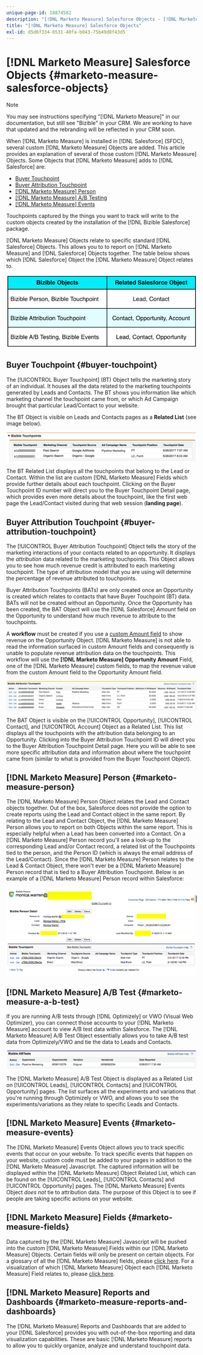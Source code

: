```yaml
---
unique-page-id: 18874582
description: "[!DNL Marketo Measure] Salesforce Objects - [!DNL Marketo Measure] - Product Documentation"
title: "[!DNL Marketo Measure] Salesforce Objects"
exl-id: d5d6f334-6531-40fa-b043-75b49d8f43d5
---
```

# [!DNL Marketo Measure] Salesforce Objects {#marketo-measure-salesforce-objects}

>[!NOTE]
>
>You may see instructions specifying "[!DNL Marketo Measure]" in our documentation, but still see "Bizible" in your CRM. We are working to have that updated and the rebranding will be reflected in your CRM soon.

When [!DNL Marketo Measure] is installed in [!DNL Salesforce] (SFDC), several custom [!DNL Marketo Measure] Objects are added. This article provides an explanation of several of those custom [!DNL Marketo Measure] Objects. Some Objects that [!DNL Marketo Measure] adds to [!DNL Salesforce] are:

* [Buyer Touchpoint](#touchpoint)
* [Buyer Attribution Touchpoint](#attribution)
* [[!DNL Marketo Measure] Person](#person)
* [[!DNL Marketo Measure] A/B Testing](#ab)
* [[!DNL Marketo Measure] Events](#events)

Touchpoints captured by the things you want to track will write to the custom objects created by the installation of the [!DNL Bizible Salesforce] package.

[!DNL Marketo Measure] Objects relate to specific standard [!DNL Salesforce] Objects. This allows you to to report on [!DNL Marketo Measure] and [!DNL Salesforce] Objects together. The table below shows which [!DNL Salesforce] Object the [!DNL Marketo Measure] Object relates to.

![](assets/1-1.png)

## Buyer Touchpoint {#buyer-touchpoint}

The [!UICONTROL Buyer Touchpoint] (BT) Object tells the marketing story of an individual. It houses all the data related to the marketing touchpoints generated by Leads and Contacts. The BT shows you information like which marketing channel the touchpoint came from, or which Ad Campaign brought that particular Lead/Contact to your website.

The BT Object is visible on Leads and Contacts pages as a **Related List** (see image below).

![](assets/2-1.png)

The BT Related List displays all the touchpoints that belong to the Lead or Contact. Within the list are custom [!DNL Marketo Measure] Fields which provide further details about each touchpoint. Clicking on the Buyer Touchpoint ID number will direct you to the Buyer Touchpoint Detail page, which provides even more details about the touchpoint, like the first web page the Lead/Contact visited during that web session (**landing page**).

## Buyer Attribution Touchpoint {#buyer-attribution-touchpoint}

The [!UICONTROL Buyer Attribution Touchpoint] Object tells the story of the marketing interactions of your contacts related to an opportunity. It displays the *attribution* data related to the marketing touchpoints. This Object allows you to see how much revenue credit is attributed to each marketing touchpoint. The type of attribution model that you are using will determine the percentage of revenue attributed to touchpoints.

Buyer Attribution Touchpoints (BATs) are only created once an Opportunity is created which relates to contacts that have Buyer Touchpoint (BT) data. BATs will not be created without an Opportunity. Once the Opportunity has been created, the BAT Object will use the [!DNL Salesforce] *Amount* field on the Opportunity to understand how much revenue to attribute to the touchpoints.

A **workflow** must be created if you use a [custom Amount field](/help/advanced-marketo-measure-features/custom-revenue-amount/using-a-custom-revenue-amount-field.md) to show revenue on the Opportunity Object. [!DNL Marketo Measure] is not able to read the information surfaced in custom Amount fields and consequently is unable to populate revenue attribution data on the touchpoints. This workflow will use the **[!DNL Marketo Measure] Opportunity Amount** Field, one of the [!DNL Marketo Measure] custom fields, to map the revenue value from the custom Amount field to the Opportunity Amount field.

![](assets/3-1.png)

The BAT Object is visible on the [!UICONTROL Opportunity], [!UICONTROL Contact], and [!UICONTROL Account] Object as a Related List. This list displays all the touchpoints with the attribution data belonging to an Opportunity. Clicking into the Buyer Attribution Touchpoint ID will direct you to the Buyer Attribution Touchpoint Detail page. Here you will be able to see more specific attribution data and information about where the touchpoint came from (similar to what is provided from the Buyer Touchpoint Object).

## [!DNL Marketo Measure] Person {#marketo-measure-person}

The [!DNL Marketo Measure] Person Object relates the Lead and Contact objects together. Out of the box, Salesforce does not provide the option to create reports using the Lead and Contact object in the same report. By relating to the Lead and Contact Object, the [!DNL Marketo Measure] Person allows you to report on both Objects within the same report. This is especially helpful when a Lead has been converted into a Contact. On a [!DNL Marketo Measure] Person record you'll see a look-up to the corresponding Lead and/or Contact record, a related list of the Touchpoints tied to the person, and the Person ID (which is always the email address of the Lead/Contact). Since the [!DNL Marketo Measure] Person relates to the Lead & Contact Object, there won't ever be a [!DNL Marketo Measure] Person record that is tied to a Buyer Attribution Touchpoint. Below is an example of a [!DNL Marketo Measure] Person record within Salesforce:

![](assets/4.png)

## [!DNL Marketo Measure] A/B Test {#marketo-measure-a-b-test}

If you are running A/B tests through [!DNL Optimizely] or VWO (Visual Web Optimizer), you can connect those accounts to your [!DNL Marketo Measure] account to view A/B test data within Salesforce. The [!DNL Marketo Measure] A/B Test Object essentially allows you to take A/B test data from Optimizely/VWO and tie the data to Leads and Contacts.

![](assets/5.png)

The [!DNL Marketo Measure] A/B Test Object is displayed as a Related List on [!UICONTROL Leads], [!UICONTROL Contacts] and [!UICONTROL Opportunity] pages. The list surfaces all the experiments and variations that you're running through Optimizely or VWO, and allows you to see the experiments/variations as they relate to specific Leads and Contacts.

## [!DNL Marketo Measure] Events {#marketo-measure-events}

The [!DNL Marketo Measure] Events Object allows you to track specific events that occur on your website. To track specific events that happen on your website, custom code must be added to your pages in addition to the [!DNL Marketo Measure] Javascript. The captured information will be displayed within the [!DNL Marketo Measure] Object Related List, which can be found on the [!UICONTROL Leads], [!UICONTROL Contacts] and [!UICONTROL Opportunity] pages. The [!DNL Marketo Measure] Events Object *does not* tie to attribution data. The purpose of this Object is to see if people are taking specific actions on your website.

## [!DNL Marketo Measure] Fields {#marketo-measure-fields}

Data captured by the [!DNL Marketo Measure] Javascript will be pushed into the custom [!DNL Marketo Measure] Fields within our [!DNL Marketo Measure] Objects. Certain fields will only be present on certain objects. For a glossary of all the [!DNL Marketo Measure] fields, please [click here](/help/introduction-to-marketo-measure/overview-resources/glossary-of-marketo-measure-fields.md). For a visualization of which [!DNL Marketo Measure] Object each [!DNL Marketo Measure] Field relates to, please [click here](/help/configuration-and-setup/marketo-measure-and-salesforce/marketo-measure-object-and-field-taxonomy.md).

## [!DNL Marketo Measure] Reports and Dashboards {#marketo-measure-reports-and-dashboards}

The [!DNL Marketo Measure] Reports and Dashboards that are added to your [!DNL Salesforce] provides you with out-of-the-box reporting and data visualization capabilities. These are basic [!DNL Marketo Measure] reports to allow you to quickly organize, analyze and understand touchpoint data.
